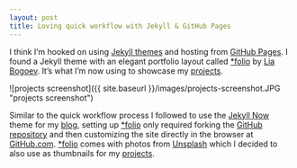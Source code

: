 ```yaml
---
layout: post
title: Loving quick workflow with Jekyll & GitHub Pages
---
```


I think I’m hooked on using [Jekyll themes](https://jekyllrb.com/docs/themes/) and hosting from [GitHub Pages](https://pages.github.com/). I found a Jekyll theme with an elegant portfolio layout called [*folio](https://github.com/bogoli/-folio) by [Lia Bogoev](https://liabogoev.com/). It’s what I’m now using to showcase my [projects](https://www.webdevholland.com/portfolio/projects/).

![projects screenshot]({{ site.baseurl }}/images/projects-screenshot.JPG "projects screenshot")

Similar to the quick workflow process I followed to use the [Jekyll Now](https://github.com/barryclark/jekyll-now) theme for my [blog](https://www.webdevholland.com/), setting up [*folio](https://github.com/bogoli/-folio) only required forking the [GitHub repository](https://github.com/bogoli/-folio) and then customizing the site directly in the browser at [GitHub.com](https://github.com/). [*folio](https://github.com/bogoli/-folio) comes with photos from [Unsplash](https://unsplash.com/) which I decided to also use as thumbnails for my [projects](https://www.webdevholland.com/portfolio/projects/).
